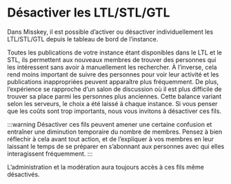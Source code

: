 # Désactiver les LTL/STL/GTL

Dans Misskey, il est possible d’activer ou désactiver individuellement les LTL/STL/GTL depuis le tableau de bord de l’instance.

Toutes les publications de votre instance étant disponibles dans le LTL et le STL, ils permettent aux nouveaux membres de trouver des personnes qui les intéressent sans avoir à manuellement les rechercher. À l’inverse, cela rend moins important de suivre des personnes pour voir leur activité et les publications inappropriées peuvent apparaître plus fréquemment. De plus, l’expérience se rapproche d’un salon de discussion où il est plus difficile de trouver sa place parmi les personnes plus anciennes. Cette balance variant selon les serveurs, le choix a été laissé à chaque instance. Si vous penser que les coûts sont trop importants, nous vous invitons à désactiver ces fils.

:::warning
Désactiver ces fils peuvent amener une certaine confusion et entraîner une diminution temporaire du nombre de membres. Pensez à bien réflechir à cela avant tout action, et de l’expliquer à vos membres en leur laissant le temps de se préparer en s’abonnant aux personnes avec qui elles interagissent fréquemment.
:::

L’administration et la modération aura toujours accès à ces fils même désactivés.
